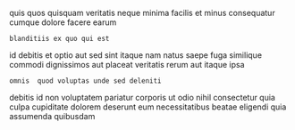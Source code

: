 <!--
title: Upgradable static instruction set
author: Meaghan
date: 2015-04-22-1616
link: 2015-04-22-1616-upgradable-static-instruction-set
tags: [make,NPM,unicorns,JQuery]
-->

quis quos quisquam
veritatis  neque   minima facilis
et minus consequatur cumque  dolore facere earum 
 	blanditiis ex quo qui est 
id  debitis
et optio aut sed sint itaque 
nam natus  saepe
  fuga similique commodi dignissimos aut placeat
veritatis rerum aut itaque  ipsa  
 	omnis  quod voluptas unde sed deleniti   
debitis id non voluptatem
pariatur   corporis ut odio nihil consectetur
   quia culpa cupiditate  dolorem
deserunt  eum necessitatibus beatae eligendi quia assumenda quibusdam